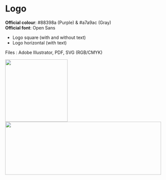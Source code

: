 # Logo

**Official colour**: #88398a (Purple) & #a7a9ac (Gray)  
**Official font**: Open Sans   

* Logo square (with and without text)
* Logo horizontal (with text)
 
Files : Adobe Illustrator, PDF, SVG (RGB/CMYK)

<img src="R-LadiesGlobal_RBG_online_LogoWithText.png" data-canonical-src="R-LadiesGlobal_RBG_online_LogoWithText.png" width="200" height="200" />

<img src="R-LadiesGlobal_RBG_online_LogoWithText_Horizontal.png" data-canonical-src="R-LadiesGlobal_RBG_online_LogoWithText_Horizontal.png" width="500" height="170" />
